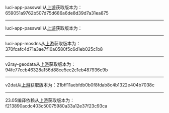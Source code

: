 luci-app-passwall从[上游](https://github.com/xiaorouji/openwrt-passwall/commits/main/luci-app-passwall)获取版本为：659051a9762b507d75d686a6de8d39d7a31ea875
***
luci-app-passwall从[上游](https://github.com/xiaorouji/openwrt-passwall2/commits/main/luci-app-passwall2)获取版本为：
***
luci-app-mosdns从[上游](https://github.com/sbwml/luci-app-mosdns/commits/v5/luci-app-mosdns)获取版本为：370fcafc4d71a3ae7f10a0580f5c6d1eb025c1b8
***
v2ray-geodata从[上游](https://github.com/sbwml/v2ray-geodata/commits/master/)获取版本为：94fe77ccb46328a156d88ce5ec2c1eb487936c9b
***
v2dat从[上游](https://github.com/sbwml/luci-app-mosdns/commits/v5/v2dat)获取版本为：21bff11aebfdb0b0f8fdab8c4b1322e404b7038c
***
23.05编译依赖从[上游](https://github.com/immortalwrt/immortalwrt/commits/openwrt-23.05/README.md)获取版本为：f213890acdc403c50075980a33a12e37f23c93ca
